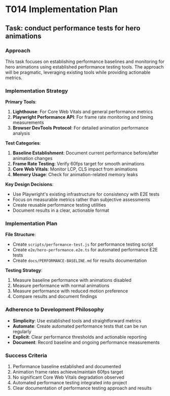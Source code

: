 # T014 Implementation Plan

## Task: conduct performance tests for hero animations

### Approach

This task focuses on establishing performance baselines and monitoring for hero animations using established performance testing tools. The approach will be pragmatic, leveraging existing tools while providing actionable metrics.

### Implementation Strategy

**Primary Tools**:
1. **Lighthouse**: For Core Web Vitals and general performance metrics
2. **Playwright Performance API**: For frame rate monitoring and timing measurements
3. **Browser DevTools Protocol**: For detailed animation performance analysis

**Test Categories**:
1. **Baseline Establishment**: Document current performance before/after animation changes
2. **Frame Rate Testing**: Verify 60fps target for smooth animations
3. **Core Web Vitals**: Monitor LCP, CLS impact from animations
4. **Memory Usage**: Check for animation-related memory leaks

**Key Design Decisions**:
- Use Playwright's existing infrastructure for consistency with E2E tests
- Focus on measurable metrics rather than subjective assessments
- Create reusable performance testing utilities
- Document results in a clear, actionable format

### Implementation Plan

**File Structure**:
- Create `scripts/performance-test.js` for performance testing script
- Create `e2e/hero-performance.e2e.ts` for automated performance E2E tests
- Create `docs/PERFORMANCE-BASELINE.md` for results documentation

**Testing Strategy**:
1. Measure baseline performance with animations disabled
2. Measure performance with normal animations
3. Measure performance with reduced motion preference
4. Compare results and document findings

### Adherence to Development Philosophy

- **Simplicity**: Use established tools and straightforward metrics
- **Automate**: Create automated performance tests that can be run regularly  
- **Explicit**: Clear performance thresholds and actionable reporting
- **Document**: Record baseline and ongoing performance measurements

### Success Criteria

1. Performance baseline established and documented
2. Animation frame rates achieve/maintain 60fps target
3. No significant Core Web Vitals degradation observed
4. Automated performance testing integrated into project
5. Clear documentation of performance testing approach and results